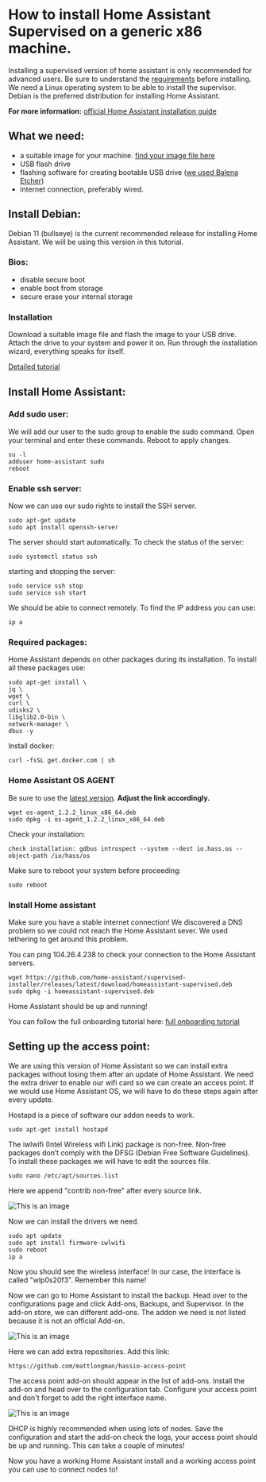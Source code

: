 # How to install Home Assistant Supervised on a generic x86 machine.

Installing a supervised version of home assistant is only recommended for advanced users. Be sure to understand the <a href="https://github.com/home-assistant/architecture/blob/master/adr/0014-home-assistant-supervised.md">requirements</a> before installing. We need a Linux operating system to be able to install the supervisor. Debian is the preferred distribution for installing Home Assistant.

**For more information:** <a href="https://www.home-assistant.io/installation/">official Home Assistant installation guide</a>

## What we need:

- a suitable image for your machine. <a href="https://www.debian.org/distrib/netinst">find your image file here</a>
- USB flash drive
- flashing software for creating bootable USB drive (<a href="https://www.balena.io/etcher/">we used Balena Etcher</a>)
- internet connection, preferably wired.

## Install Debian:
Debian 11 (bullseye) is the current recommended release for installing Home Assistant. We will be using this version in this tutorial.
### Bios:

- disable secure boot
- enable boot from storage
- secure erase your internal storage

### Installation

Download a suitable image file and flash the image to your USB drive. Attach the drive to your system and power it on. Run through the installation wizard, everything speaks for itself.


<a href="https://www.debian.org/releases/stable/i386/ ">Detailed tutorial</a>

## Install Home Assistant:
### Add sudo user:

We will add our user to the sudo group to enable the sudo command. Open your terminal and enter these commands. Reboot to apply changes.
```
su -l
adduser home-assistant sudo
reboot
```

### Enable ssh server:

Now we can use our sudo rights to install the SSH server.
```
sudo apt-get update
sudo apt install openssh-server
```
The server should start automatically.
To check the status of the server:
```
sudo systemctl status ssh
```
starting and stopping the server:
```
sudo service ssh stop
sudo service ssh start
```
We should be able to connect remotely. To find the IP address you can use:
```
ip a
```

### Required packages:

Home Assistant depends on other packages during its installation. To install all these packages use:
```
sudo apt-get install \
jq \
wget \
curl \
udisks2 \
libglib2.0-bin \
network-manager \
dbus -y
```
Install docker:
```
curl -fsSL get.docker.com | sh
```
### Home Assistant OS AGENT

Be sure to use the <a href="https://github.com/home-assistant/os-agent/releases/tag/1.2.2">latest version</a>. **Adjust the link accordingly.**
```
wget os-agent_1.2.2_linux_x86_64.deb
sudo dpkg -i os-agent_1.2.2_linux_x86_64.deb 
```
Check your installation:
```
check installation: gdbus introspect --system --dest io.hass.os --object-path /io/hass/os 
```

Make sure to reboot your system before proceeding:
```
sudo reboot
```

### Install Home assistant

Make sure you have a stable internet connection! We discovered a DNS problem so we could not reach the Home Assistant sever. We used tethering to get around this problem. 

You can ping 104.26.4.238 to check your connection to the Home Assistant servers.
```
wget https://github.com/home-assistant/supervised-installer/releases/latest/download/homeassistant-supervised.deb
sudo dpkg -i homeassistant-supervised.deb
```

Home Assistant should be up and running! 

You can follow the full onboarding tutorial here: <a href="https://github.com/home-assistant/os-agent/releases/tag/1.2.2">full onboarding tutorial</a> 

## Setting up the access point:

We are using this version of Home Assistant so we can install extra packages without losing them after an update of Home Assistant. We need the extra driver to enable our wifi card so we can create an access point. If we would use Home Assistant OS, we will have to do these steps again after every update.

Hostapd is a piece of software our addon needs to work.
```
sudo apt-get install hostapd
```
The iwlwifi (Intel Wireless wifi Link) package is non-free. Non-free packages don’t comply with the DFSG (Debian Free Software Guidelines). To install these packages we will have to edit the sources file.
```
sudo nano /etc/apt/sources.list
```
Here we append "contrib non-free" after every source link. 

![This is an image](resources/sources.png)

Now we can install the drivers we need.
```
sudo apt update
sudo apt install firmware-iwlwifi
sudo reboot
ip a
```

Now you should see the wireless interface! In our case, the interface is called "wlp0s20f3". Remember this name!

Now we can go to Home Assistant to install the backup. Head over to the configurations page and click Add-ons, Backups, and Supervisor. In the add-on store, we can different add-ons. The addon we need is not listed because it is not an official Add-on. 

![This is an image](resources/addon1.png)

Here we can add extra repositories. Add this link:
```
https://github.com/mattlongman/hassio-access-point
```
The access point add-on should appear in the list of add-ons. Install the add-on and head over to the configuration tab. Configure your access point and don't forget to add the right interface name.

![This is an image](resources/addon2.png)

DHCP is highly recommended when using lots of nodes.
Save the configuration and start the add-on
check the logs, your access point should be up and running.
This can take a couple of minutes!

Now you have a working Home Assistant install and a working access point you can use to connect nodes to!